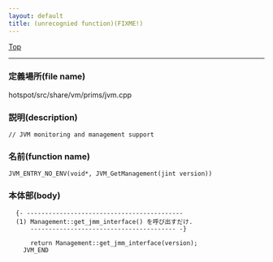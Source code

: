 ```yaml
---
layout: default
title: (unrecognied function)(FIXME!)
---
```

[Top](../index.html)

--- 
### 定義場所(file name)
hotspot/src/share/vm/prims/jvm.cpp
### 説明(description)

```
// JVM monitoring and management support
```

### 名前(function name)
```
JVM_ENTRY_NO_ENV(void*, JVM_GetManagement(jint version))
```

### 本体部(body)
```
  {- -------------------------------------------
  (1) Management::get_jmm_interface() を呼び出すだけ.
      ---------------------------------------- -}

	  return Management::get_jmm_interface(version);
	JVM_END
	
```


